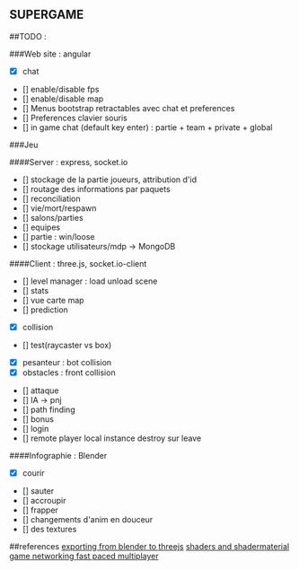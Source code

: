 SUPERGAME
---------------

##TODO :

###Web site : angular
- [x] chat
- [] enable/disable fps
- [] enable/disable map
- [] Menus bootstrap retractables avec chat et preferences
- [] Preferences clavier souris
- [] in game chat (default key enter) : partie + team + private + global

###Jeu

####Server : express, socket.io
- [] stockage de la partie joueurs, attribution d'id
- [] routage des informations par paquets
- [] reconciliation
- [] vie/mort/respawn
- [] salons/parties
- [] equipes
- [] partie : win/loose
- [] stockage utilisateurs/mdp -> MongoDB

####Client : three.js, socket.io-client
- [] level manager : load unload scene
- [] stats
- [] vue carte map
- [] prediction
- [x] collision 
- [] test(raycaster vs box)
- [x] pesanteur : bot collision
- [x] obstacles : front collision
- [] attaque
- [] IA -> pnj
- [] path finding	
- [] bonus
- [] login
- [] remote player local instance destroy sur leave
	
####Infographie : Blender
- [x] courir
- [] sauter
- [] accroupir
- [] frapper
- [] changements d'anim en douceur
- [] des textures
	
	
##references
	[exporting from blender to threejs](https://quaintproject.wordpress.com/2014/01/25/exporting-from-blender-to-web-gl-using-collada-and-three-js-part-2)
	[shaders and shadermaterial](http://blog.2pha.com/experimenting-threejs-shaders-and-shadermaterial)
	[game networking fast paced multiplayer](http://gabrielgambetta.com/fast_paced_multiplayer.html)